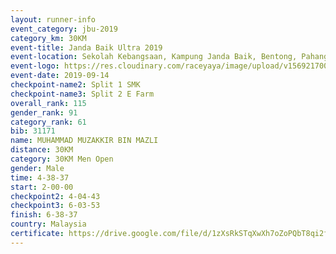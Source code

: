 ```yaml
---
layout: runner-info 
event_category: jbu-2019 
category_km: 30KM 
event-title: Janda Baik Ultra 2019  
event-location: Sekolah Kebangsaan, Kampung Janda Baik, Bentong, Pahang, Malaysia 
event-logo: https://res.cloudinary.com/raceyaya/image/upload/v1569217009/logo/janda-baik_vch1pc.jpg 
event-date: 2019-09-14 
checkpoint-name2: Split 1 SMK 
checkpoint-name3: Split 2 E Farm 
overall_rank: 115
gender_rank: 91
category_rank: 61
bib: 31171
name: MUHAMMAD MUZAKKIR BIN MAZLI
distance: 30KM
category: 30KM Men Open
gender: Male
time: 4-38-37
start: 2-00-00
checkpoint2: 4-04-43
checkpoint3: 6-03-53
finish: 6-38-37
country: Malaysia
certificate: https://drive.google.com/file/d/1zXsRkSTqXwXh7oZoPQbT8qi2fh4LYqIS/view?usp=sharing
---
```

